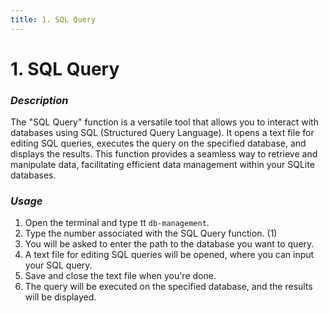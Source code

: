 ```yaml
---
title: 1. SQL Query
---
```


# 1. SQL Query

### **_Description_**

The "SQL Query" function is a versatile tool that allows you to interact with databases using SQL (Structured Query Language). It opens a text file for editing SQL queries, executes the query on the specified database, and displays the results. This function provides a seamless way to retrieve and manipulate data, facilitating efficient data management within your SQLite databases.

### **_Usage_**

1. Open the terminal and type tt `db-management`.
2. Type the number associated with the SQL Query function. (1)
3. You will be asked to enter the path to the database you want to query.
4. A text file for editing SQL queries will be opened, where you can input your SQL query.
5. Save and close the text file when you're done.
6. The query will be executed on the specified database, and the results will be displayed.
